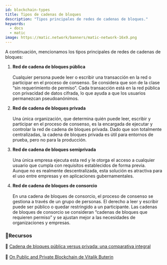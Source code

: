 ```yaml
---
id: blockchain-types
title: Tipos de cadenas de bloques
description: "Tipos principales de redes de cadenas de bloques."
keywords:
  - docs
  - matic
image: https://matic.network/banners/matic-network-16x9.png
---
```


A continuación, mencionamos los tipos principales de redes de cadenas de bloques:

1. **Red de cadena de bloques pública** <br></br>
 Cualquier persona puede leer o escribir una transacción en la red o participar en el proceso de consenso. Se considera que son de la clase “sin requerimiento de permiso”. Cada transacción está en la red pública con privacidad de datos cifrada, lo que ayuda a que los usuarios permanezcan pseudoanónimos.

2. **Red de cadena de bloques privada** <br></br>
 Una única organización, que determina quién puede leer, escribir y participar en el proceso de consenso, es la encargada de ejecutar y controlar la red de cadena de bloques privada. Dado que son totalmente centralizadas, la cadena de bloques privada es útil para entornos de prueba, pero no para la producción.

3. **Red de cadena de bloques semiprivada** <br></br>
 Una única empresa ejecuta esta red y le otorga el acceso a cualquier usuario que cumpla con requisitos establecidos de forma previa. Aunque no es realmente descentralizada, esta solución es atractiva para el uso entre empresas y en aplicaciones gubernamentales.

4. **Red de cadena de bloques de consorcio** <br></br>
 En una cadena de bloques de consorcio, el proceso de consenso se gestiona a través de un grupo de personas. El derecho a leer y escribir puede ser público o quedar restringido a un participante. Las cadenas de bloques de consorcio se consideran “cadenas de bloques que requieren permiso” y se ajustan mejor a las necesidades de organizaciones y empresas.

### **:scroll:Recursos**

:page_facing_up: [Cadena de bloques pública versus privada: una comparativa integral](https://www.blockchain-council.org/blockchain/public-vs-private-blockchain-a-comprehensive-comparison/)<br></br>
 :book: [On Public and Private Blockchain de Vitalik Buterin](https://blog.ethereum.org/2015/08/07/on-public-and-private-blockchains/)
